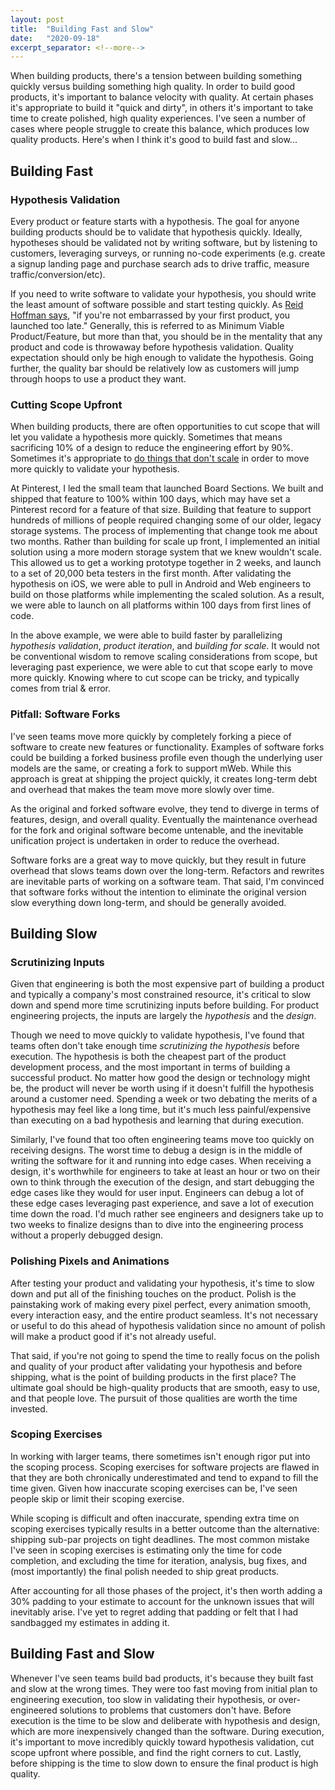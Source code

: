 ```yaml
---
layout: post
title:  "Building Fast and Slow"
date:   "2020-09-18"
excerpt_separator: <!--more-->
---
```


When building products, there's a tension between building something quickly versus building something high quality. In order to build good products, it's important to balance velocity with quality. At certain phases it's appropriate to build it "quick and dirty", in others it's important to take time to create polished, high quality experiences. I've seen a number of cases where people struggle to create this balance, which produces low quality products. Here's when I think it's good to build fast and slow...

<!--more-->

## Building Fast

### Hypothesis Validation

Every product or feature starts with a hypothesis. The goal for anyone building products should be to validate that hypothesis quickly. Ideally, hypotheses should be validated not by writing software, but by listening to customers, leveraging surveys, or running no-code experiments (e.g. create a signup landing page and purchase search ads to drive traffic, measure traffic/conversion/etc).

If you need to write software to validate your hypothesis, you should write the least amount of software possible and start testing quickly. As [Reid Hoffman says](https://twitter.com/reidhoffman/status/847142924240379904?lang=en), "if you're not embarrassed by your first product, you launched too late." Generally, this is referred to as Minimum Viable Product/Feature, but more than that, you should be in the mentality that any product and code is throwaway before hypothesis validation. Quality expectation should only be high enough to validate the hypothesis. Going further, the quality bar should be relatively low as customers will jump through hoops to use a product they want.

### Cutting Scope Upfront

When building products, there are often opportunities to cut scope that will let you validate a hypothesis more quickly. Sometimes that means sacrificing 10% of a design to reduce the engineering effort by 90%. Sometimes it's appropriate to [do things that don't scale](http://paulgraham.com/ds.html) in order to move more quickly to validate your hypothesis.

At Pinterest, I led the small team that launched Board Sections. We built and shipped that feature to 100% within 100 days, which may have set a Pinterest record for a feature of that size. Building that feature to support hundreds of millions of people required changing some of our older, legacy storage systems. The process of implementing that change took me about two months. Rather than building for scale up front, I implemented an initial solution using a more modern storage system that we knew wouldn't scale. This allowed us to get a working prototype together in 2 weeks, and launch to a set of 20,000 beta testers in the first month. After validating the hypothesis on iOS, we were able to pull in Android and Web engineers to build on those platforms while implementing the scaled solution. As a result, we were able to launch on all platforms within 100 days from first lines of code.

In the above example, we were able to build faster by parallelizing _hypothesis validation_, _product iteration_, and _building for scale_. It would not be conventional wisdom to remove scaling considerations from scope, but leveraging past experience, we were able to cut that scope early to move more quickly. Knowing where to cut scope can be tricky, and typically comes from trial & error.

### Pitfall: Software Forks

I've seen teams move more quickly by completely forking a piece of software to create new features or functionality. Examples of software forks could be building a forked business profile even though the underlying user models are the same, or creating a fork to support mWeb. While this approach is great at shipping the project quickly, it creates long-term debt and overhead that makes the team move more slowly over time.

As the original and forked software evolve, they tend to diverge in terms of features, design, and overall quality. Eventually the maintenance overhead for the fork and original software become untenable, and the inevitable unification project is undertaken in order to reduce the overhead.

Software forks are a great way to move quickly, but they result in future overhead that slows teams down over the long-term. Refactors and rewrites are inevitable parts of working on a software team. That said, I'm convinced that software forks without the intention to eliminate the original version slow everything down long-term, and should be generally avoided.

## Building Slow

### Scrutinizing Inputs

Given that engineering is both the most expensive part of building a product and typically a company's most constrained resource, it's critical to slow down and spend more time scrutinizing inputs before building. For product engineering projects, the inputs are largely the _hypothesis_ and the _design_.

Though we need to move quickly to validate hypothesis, I've found that teams often don't take enough time _scrutinizing the hypothesis_ before execution. The hypothesis is both the cheapest part of the product development process, and the most important in terms of building a successful product. No matter how good the design or technology might be, the product will never be worth using if it doesn't fulfill the hypothesis around a customer need. Spending a week or two debating the merits of a hypothesis may feel like a long time, but it's much less painful/expensive than executing on a bad hypothesis and learning that during execution.

Similarly, I've found that too often engineering teams move too quickly on receiving designs. The worst time to debug a design is in the middle of writing the software for it and running into edge cases. When receiving a design, it's worthwhile for engineers to take at least an hour or two on their own to think through the execution of the design, and start debugging the edge cases like they would for user input. Engineers can debug a lot of these edge cases leveraging past experience, and save a lot of execution time down the road. I'd much rather see engineers and designers take up to two weeks to finalize designs than to dive into the engineering process without a properly debugged design.

### Polishing Pixels and Animations

After testing your product and validating your hypothesis, it's time to slow down and put all of the finishing touches on the product. Polish is the painstaking work of making every pixel perfect, every animation smooth, every interaction easy, and the entire product seamless. It's not necessary or useful to do this ahead of hypothesis validation since no amount of polish will make a product good if it's not already useful.

That said, if you're not going to spend the time to really focus on the polish and quality of your product after validating your hypothesis and before shipping, what is the point of building products in the first place? The ultimate goal should be high-quality products that are smooth, easy to use, and that people love. The pursuit of those qualities are worth the time invested.

### Scoping Exercises

In working with larger teams, there sometimes isn't enough rigor put into the scoping process. Scoping exercises for software projects are flawed in that they are both chronically underestimated and tend to expand to fill the time given. Given how inaccurate scoping exercises can be, I've seen people skip or limit their scoping exercise.

While scoping is difficult and often inaccurate, spending extra time on scoping exercises typically results in a better outcome than the alternative: shipping sub-par projects on tight deadlines. The most common mistake I've seen in scoping exercises is estimating only the time for code completion, and excluding the time for iteration, analysis, bug fixes, and (most importantly) the final polish needed to ship great products.

After accounting for all those phases of the project, it's then worth adding a 30% padding to your estimate to account for the unknown issues that will inevitably arise. I've yet to regret adding that padding or felt that I had sandbagged my estimates in adding it.

## Building Fast and Slow

Whenever I've seen teams build bad products, it's because they built fast and slow at the wrong times. They were too fast moving from initial plan to engineering execution, too slow in validating their hypothesis, or over-engineered solutions to problems that customers don't have. Before execution is the time to be slow and deliberate with hypothesis and design, which are more inexpensively changed than the software. During execution, it's important to move incredibly quickly toward hypothesis validation, cut scope upfront where possible, and find the right corners to cut. Lastly, before shipping is the time to slow down to ensure the final product is high quality.
